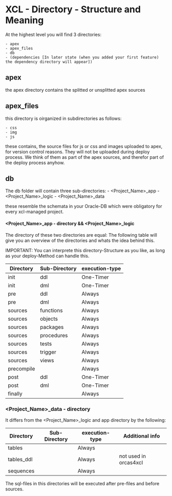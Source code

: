 # XCL - Directory - Structure and Meaning
At the highest level you will find 3 directories:

    - apex
    - apex_files
    - db
    - (dependencies [In later state (when you added your first feature) the dependency directory will appear])


## apex
the apex directory contains the splitted or unsplitted apex sources


## apex_files
this directory is oirganized in subdirectories as follows:

    - css
    - img
    - js

these contains, the source files for js or css and images uploaded to apex, for version control reasons.
They will not be uploaded during deploy process. We think of them as part of the apex sources, and therefor part of the deploy process anyhow.



## db
The db folder will contain three sub-directories:
    - <Project_Name>_app
    - <Project_Name>_logic
    - <Project_Name>_data

these resemble the schemata in your Oracle-DB which were obligatory for every xcl-managed project.



#### <Project_Name>_app - directory && <Project_Name>_logic
The directory of these two directories are equal:
The following table will give you an overview of the directories and whats the idea behind this. 

IMPORTANT: You can interprete this directory-Structure as you like, as long as your deploy-Method can handle this.

|Directory  | Sub-Directory| execution-type|
|-----------|--------------|---------------|
|init       | ddl          | One-Timer     |
|init       | dml          | One-Timer     |
|pre        | ddl          | Always        |
|pre        | dml          | Always        |
|sources    | functions    | Always        |
|sources    | objects      | Always        |
|sources    | packages     | Always        |
|sources    | procedures   | Always        |
|sources    | tests        | Always        |
|sources    | trigger      | Always        |
|sources    | views        | Always        |
|precompile |              | Always        |
|post       | ddl          | One-Timer     |
|post       | dml          | One-Timer     |
|finally    |              | Always        |




### <Project_Name>_data - directory
It differs from the <Project_Name>_logic and app directory by the following:


|Directory  | Sub-Directory| execution-type| Additional info         |
|-----------|--------------|---------------|-------------------------|
|tables     |              | Always        |                         |
|tables_ddl |              | Always        | not used in orcas4xcl   |
|sequences  |              | Always        |                         |

The sql-files in this directories will be executed after pre-files and before sources.